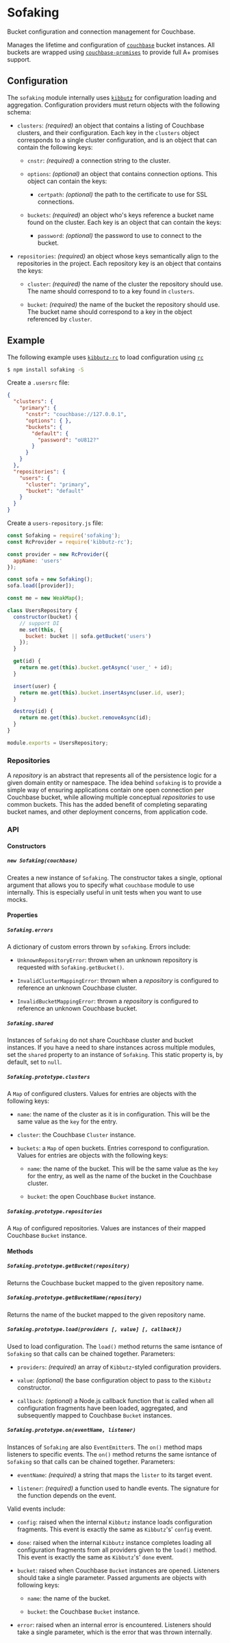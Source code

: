 # Sofaking

Bucket configuration and connection management for Couchbase.

Manages the lifetime and configuration of [`couchbase`](https://www.npmjs.com/package/couchbase) bucket instances.  All buckets are wrapped using [`couchbase-promises`](https://www.npmjs.com/package/couchbase-promises) to provide full A+ promises support.

## Configuration

The `sofaking` module internally uses [`kibbutz`](https://www.npmjs.com/package/kibbutz) for configuration loading and aggregation.  Configuration providers must return objects with the following schema:

* `clusters`: _(required)_ an object that contains a listing of Couchbase clusters, and their configuration.  Each key in the `clusters` object corresponds to a single cluster configuration, and is an object that can contain the following keys:

  + `cnstr`: _(required)_ a connection string to the cluster.

  + `options`: _(optional)_ an object that contains connection options.  This object can contain the keys:

    - `certpath`: _(optional)_ the path to the certificate to use for SSL connections.

  + `buckets`: _(required)_ an object who's keys reference a bucket name found on the cluster.  Each key is an object that can contain the keys:

    - `password`: _(optional)_ the password to use to connect to the bucket.

* `repositories`: _(required)_ an object whose keys semantically align to the repositories in the project.  Each repository key is an object that contains the keys:

  + `cluster`: _(required)_ the name of the cluster the repository should use. The name should correspond to to a key found in `clusters`.

  + `bucket`: _(required)_ the name of the bucket the repository should use.  The bucket name should correspond to a key in the object referenced by `cluster`.

## Example

The following example uses [`kibbutz-rc`](https://www.npmjs.com/package/kibbutz-rc) to load configuration using [`rc`](https://www.npmjs.com/package/rc)

```sh
$ npm install sofaking -S
```

Create a `.usersrc` file:

```json
{
  "clusters": {
    "primary": {
      "cnstr": "couchbase://127.0.0.1",
      "options": { },
      "buckets": {
        "default": {
          "password": "oU812?"
        }
      }
    }
  },
  "repositories": {
    "users": {
      "cluster": "primary",
      "bucket": "default"
    }
  }
}
```

Create a `users-repository.js` file:

```js
const Sofaking = require('sofaking');
const RcProvider = require('kibbutz-rc');

const provider = new RcProvider({
  appName: 'users'
});

const sofa = new Sofaking();
sofa.load([provider]);

const me = new WeakMap();

class UsersRepository {
  constructor(bucket) {
    // support DI
    me.set(this, {
      bucket: bucket || sofa.getBucket('users')
    });
  }

  get(id) {
    return me.get(this).bucket.getAsync('user_' + id);
  }

  insert(user) {
    return me.get(this).bucket.insertAsync(user.id, user);
  }

  destroy(id) {
    return me.get(this).bucket.removeAsync(id);
  }
}

module.exports = UsersRepository;
```

### Repositories

A _repository_ is an abstract that represents all of the persistence logic for a given domain entity or namespace.  The idea behind `sofaking` is to provide a simple way of ensuring applications contain one open connection per Couchbase bucket, while allowing multiple conceptual _repositories_ to use common buckets.  This has the added benefit of completing separating bucket names, and other deployment concerns, from application code.

### API

#### Constructors

##### `new Sofaking(couchbase)`

Creates a new instance of `Sofaking`.  The constructor takes a single, optional argument that allows you to specify what `couchbase` module to use internally.  This is especially useful in unit tests when you want to use mocks.

#### Properties

##### `Sofaking.errors`

A dictionary of custom errors thrown by `sofaking`.  Errors include:

  * `UnknownRepositoryError`: thrown when an unknown repository is requested with `Sofaking.getBucket()`.

  * `InvalidClusterMappingError`: thrown when a _repository_ is configured to reference an unknown Couchbase cluster.

  * `InvalidBucketMappingError`: thrown a _repository_ is configured to reference an unknown Couchbase bucket.

##### `Sofaking.shared`

Instances of `Sofaking` do not share Couchbase cluster and bucket instances.  If you have a need to share instances across multiple modules, set the `shared` property to an instance of `Sofaking`.  This static property is, by default, set to `null`.

##### `Sofaking.prototype.clusters`

A `Map` of configured clusters.  Values for entries are objects with the following keys:

  * `name`: the name of the cluster as it is in configuration.  This will be the same value as the `key` for the entry.

  * `cluster`: the Couchbase `Cluster` instance.

  * `buckets`: a `Map` of open buckets.  Entries correspond to configuration.  Values for entries are objects with the following keys:

    + `name`: the name of the bucket.  This will be the same value as the `key` for the entry, as well as the name of the bucket in the Couchbase cluster.

    + `bucket`: the open Couchbase `Bucket` instance.

##### `Sofaking.prototype.repositories`

A `Map` of configured repositories.  Values are instances of their mapped Couchbase `Bucket` instance.

#### Methods

##### `Sofaking.prototype.getBucket(repository)`

Returns the Couchbase bucket mapped to the given repository name.

##### `Sofaking.prototype.getBucketName(repository)`

Returns the name of the bucket mapped to the given repository name.

##### `Sofaking.prototype.load(providers [, value] [, callback])`

Used to load configuration.  The `load()` method returns the same isntance of `Sofaking` so that calls can be chained together.  Parameters:

  * `providers`: _(required)_ an array of `Kibbutz`-styled configuration providers.

  * `value`: _(optional)_ the base configuration object to pass to the `Kibbutz` constructor.

  * `callback`: _(optional)_ a Node.js callback function that is called when all configuration fragments have been loaded, aggregated, and subsequently mapped to Couchbase `Bucket` instances.

##### `Sofaking.prototype.on(eventName, listener)`

Instances of `Sofaking` are also `EventEmitter`s.  The `on()` method maps listeners to specific events.  The `on()` method returns the same isntance of `Sofaking` so that calls can be chained together.  Parameters:

  * `eventName`: _(required)_ a string that maps the `lister` to its target event.

  * `listener`: _(required)_ a function used to handle events.  The signature for the function depends on the event.

Valid events include:

  * `config`: raised when the internal `Kibbutz` instance loads configuration fragments.  This event is exactly the same as `Kibbutz`'s' `config` event.

  * `done`: raised when the internal `Kibbutz` instance completes loading all configuration fragments from all providers given to the `load()` method.  This event is exactly the same as `Kibbutz`'s' `done` event.

  * `bucket`: raised when Couchbase `Bucket` instances are opened.  Listeners should take a single parameter.  Passed arguments are objects with following keys:

    + `name`: the name of the bucket.

    + `bucket`: the Couchbase `Bucket` instance.

  * `error`: raised when an internal error is encountered.  Listeners should take a single parameter, which is the error that was thrown internally.
